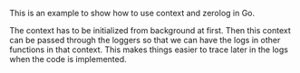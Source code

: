 This is an example to show how to use context and zerolog in Go. 

The context has to be initialized from background at first. Then this context can be passed through the loggers so that we can have the logs in other functions in that context. This makes things easier to trace later in the logs when the code is implemented. 